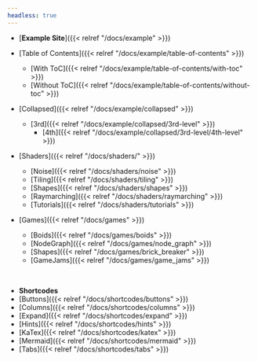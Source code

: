 ```yaml
---
headless: true
---
```


- [**Example Site**]({{< relref "/docs/example" >}})
- [Table of Contents]({{< relref "/docs/example/table-of-contents" >}})
  - [With ToC]({{< relref "/docs/example/table-of-contents/with-toc" >}})
  - [Without ToC]({{< relref "/docs/example/table-of-contents/without-toc" >}})
- [Collapsed]({{< relref "/docs/example/collapsed" >}})
  - [3rd]({{< relref "/docs/example/collapsed/3rd-level" >}})
    - [4th]({{< relref "/docs/example/collapsed/3rd-level/4th-level" >}})
- [Shaders]({{< relref "/docs/shaders/" >}})
  - [Noise]({{< relref "/docs/shaders/noise" >}})
  - [Tiling]({{< relref "/docs/shaders/tiling" >}})
  - [Shapes]({{< relref "/docs/shaders/shapes" >}})
  - [Raymarching]({{< relref "/docs/shaders/raymarching" >}})
  - [Tutorials]({{< relref "/docs/shaders/tutorials" >}})

- [Games]({{< relref "/docs/games" >}})
  - [Boids]({{< relref "/docs/games/boids" >}})
  - [NodeGraph]({{< relref "/docs/games/node_graph" >}})
  - [Shapes]({{< relref "/docs/games/brick_breaker" >}})
  - [GameJams]({{< relref "/docs/games/game_jams" >}})

<br />

- **Shortcodes**
- [Buttons]({{< relref "/docs/shortcodes/buttons" >}})
- [Columns]({{< relref "/docs/shortcodes/columns" >}})
- [Expand]({{< relref "/docs/shortcodes/expand" >}})
- [Hints]({{< relref "/docs/shortcodes/hints" >}})
- [KaTex]({{< relref "/docs/shortcodes/katex" >}})
- [Mermaid]({{< relref "/docs/shortcodes/mermaid" >}})
- [Tabs]({{< relref "/docs/shortcodes/tabs" >}})
<br />
